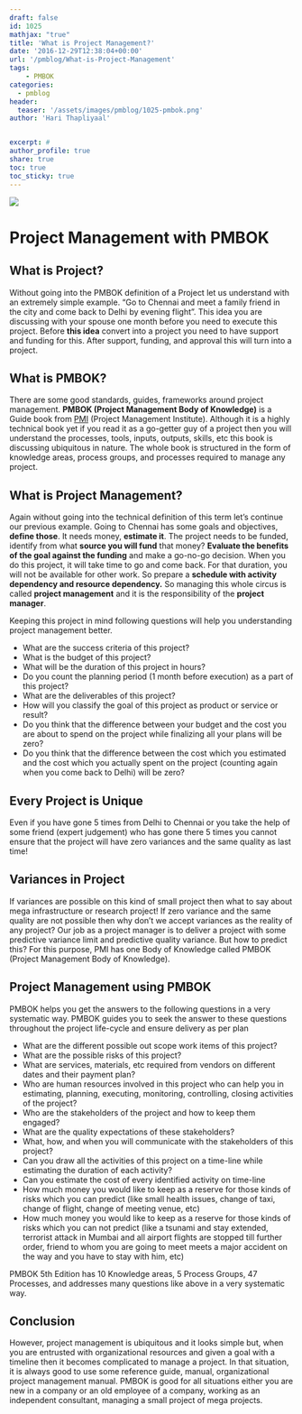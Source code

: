 ```yaml
---
draft: false
id: 1025   
mathjax: "true"
title: 'What is Project Management?'
date: '2016-12-29T12:38:04+00:00'
url: '/pmblog/What-is-Project-Management'
tags: 
    - PMBOK
categories:
  - pmblog
header:
  teaser: '/assets/images/pmblog/1025-pmbok.png'
author: 'Hari Thapliyaal'


excerpt: #
author_profile: true
share: true
toc: true   
toc_sticky: true
---
```

![](/assets/images/pmblog/1025-pmbok.png)   

# Project Management with PMBOK

## What is Project?

Without going into the PMBOK definition of a Project let us understand with an extremely simple example. “Go to Chennai and meet a family friend in the city and come back to Delhi by evening flight”. This idea you are discussing with your spouse one month before you need to execute this project. Before **this idea** convert into a project you need to have support and funding for this. After support, funding, and approval this will turn into a project.

## What is PMBOK?

There are some good standards, guides, frameworks around project management. **PMBOK (Project Management Body of Knowledge)** is a Guide book from [PMI](https://pmi.org) (Project Management Institute). Although it is a highly technical book yet if you read it as a go-getter guy of a project then you will understand the processes, tools, inputs, outputs, skills, etc this book is discussing ubiquitous in nature. The whole book is structured in the form of knowledge areas, process groups, and processes required to manage any project.

## What is Project Management?

Again without going into the technical definition of this term let’s continue our previous example. Going to Chennai has some goals and objectives, **define those**. It needs money, **estimate it**. The project needs to be funded, identify from what **source you will fund** that money? **Evaluate the benefits of the goal against the funding** and make a go-no-go decision. When you do this project, it will take time to go and come back. For that duration, you will not be available for other work. So prepare a **schedule with activity dependency and resource dependency.** So managing this whole circus is called **project management** and it is the responsibility of the **project manager**.

Keeping this project in mind following questions will help you understanding project management better.

- What are the success criteria of this project?
- What is the budget of this project?
- What will be the duration of this project in hours?
- Do you count the planning period (1 month before execution) as a part of this project?
- What are the deliverables of this project?
- How will you classify the goal of this project as product or service or result?
- Do you think that the difference between your budget and the cost you are about to spend on the project while finalizing all your plans will be zero?
- Do you think that the difference between the cost which you estimated and the cost which you actually spent on the project (counting again when you come back to Delhi) will be zero?

## Every Project is Unique

Even if you have gone 5 times from Delhi to Chennai or you take the help of some friend (expert judgement) who has gone there 5 times you cannot ensure that the project will have zero variances and the same quality as last time!

## Variances in Project

If variances are possible on this kind of small project then what to say about mega infrastructure or research project! If zero variance and the same quality are not possible then why don’t we accept variances as the reality of any project? Our job as a project manager is to deliver a project with some predictive variance limit and predictive quality variance. But how to predict this? For this purpose, PMI has one Body of Knowledge called PMBOK (Project Management Body of Knowledge).

## Project Management using PMBOK

PMBOK helps you get the answers to the following questions in a very systematic way. PMBOK guides you to seek the answer to these questions throughout the project life-cycle and ensure delivery as per plan

- What are the different possible out scope work items of this project?
- What are the possible risks of this project?
- What are services, materials, etc required from vendors on different dates and their payment plan?
- Who are human resources involved in this project who can help you in estimating, planning, executing, monitoring, controlling, closing activities of the project?
- Who are the stakeholders of the project and how to keep them engaged?
- What are the quality expectations of these stakeholders?
- What, how, and when you will communicate with the stakeholders of this project?
- Can you draw all the activities of this project on a time-line while estimating the duration of each activity?
- Can you estimate the cost of every identified activity on time-line
- How much money you would like to keep as a reserve for those kinds of risks which you can predict (like small health issues, change of taxi, change of flight, change of meeting venue, etc)
- How much money you would like to keep as a reserve for those kinds of risks which you can not predict (like a tsunami and stay extended, terrorist attack in Mumbai and all airport flights are stopped till further order, friend to whom you are going to meet meets a major accident on the way and you have to stay with him, etc)

PMBOK 5th Edition has 10 Knowledge areas, 5 Process Groups, 47 Processes, and addresses many questions like above in a very systematic way.

## Conclusion

However, project management is ubiquitous and it looks simple but, when you are entrusted with organizational resources and given a goal with a timeline then it becomes complicated to manage a project. In that situation, it is always good to use some reference guide, manual, organizational project management manual. PMBOK is good for all situations either you are new in a company or an old employee of a company, working as an independent consultant, managing a small project of mega projects.